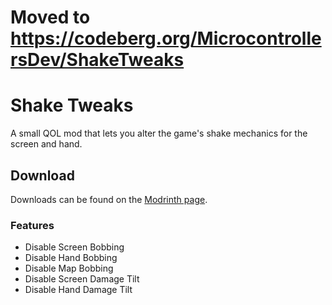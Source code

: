 # Moved to https://codeberg.org/MicrocontrollersDev/ShakeTweaks

# Shake Tweaks

A small QOL mod that lets you alter the game's shake mechanics for the screen and hand.

## Download

Downloads can be found on the [Modrinth page](https://modrinth.com/mod/shaketweaks).

### Features

- Disable Screen Bobbing
- Disable Hand Bobbing
- Disable Map Bobbing
- Disable Screen Damage Tilt
- Disable Hand Damage Tilt
